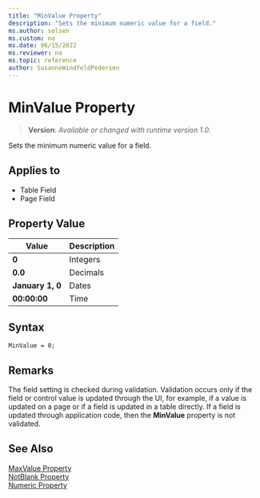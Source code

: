 ```yaml
---
title: "MinValue Property"
description: "Sets the minimum numeric value for a field."
ms.author: solsen
ms.custom: na
ms.date: 06/15/2022
ms.reviewer: na
ms.topic: reference
author: SusanneWindfeldPedersen
---
```

[//]: # (START>DO_NOT_EDIT)
[//]: # (IMPORTANT:Do not edit any of the content between here and the END>DO_NOT_EDIT.)
[//]: # (Any modifications should be made in the .xml files in the ModernDev repo.)
# MinValue Property
> **Version**: _Available or changed with runtime version 1.0._

Sets the minimum numeric value for a field.

## Applies to
-   Table Field
-   Page Field

[//]: # (IMPORTANT: END>DO_NOT_EDIT)

## Property Value  
  
|**Value**|**Description**|  
|---------|---------------|  
|**0**|Integers|  
|**0.0**|Decimals|  
|**January 1, 0**|Dates|  
|**00:00:00**|Time|  

## Syntax

```AL
MinValue = 0;
```
 
## Remarks

The field setting is checked during validation. Validation occurs only if the field or control value is updated through the UI, for example, if a value is updated on a page or if a field is updated in a table directly. If a field is updated through application code, then the **MinValue** property is not validated.  
  
## See Also  

[MaxValue Property](devenv-maxvalue-property.md)   
[NotBlank Property](devenv-notblank-property.md)   
[Numeric Property](devenv-numeric-property.md)